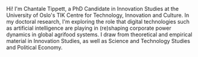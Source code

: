 Hi! I'm Chantale Tippett, a PhD Candidate in Innovation Studies at the University of Oslo's TIK Centre for Technology, Innovation and Culture. In my doctoral research, I'm exploring the role that digital technologies such as artificial intelligence are playing in (re)shaping corporate power dynamics in global agrifood systems. I draw from theoretical and empirical material in Innovation Studies, as well as Science and Technology Studies and Political Economy.
